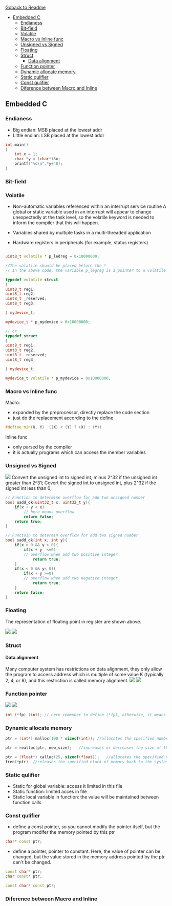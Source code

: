 [Goback to Readme](./readme.md)

- [Embedded C](#embedded-c)
  - [Endianess](#endianess)
  - [Bit-field](#bit-field)
  - [Volatile](#volatile)
  - [Macro vs Inline func](#macro-vs-inline-func)
  - [Unsigned vs Signed](#unsigned-vs-signed)
  - [Floating](#floating)
  - [Struct](#struct)
    - [Data alignment](#data-alignment)
  - [Function pointer](#function-pointer)
  - [Dynamic allocate memory](#dynamic-allocate-memory)
  - [Static qulifier](#static-qulifier)
  - [Const qulifier](#const-qulifier)
  - [Diference between Macro and Inline](#diference-between-macro-and-inline)

## Embedded C

### Endianess 
- Big endian: MSB placed at the lowest addr 
- Little endian: LSB placed at the lowest addr 
```c++
int main() 
{ 
    int x = 1; 
    char *y = (char*)&x; 
    printf("%c\n",*y+48); 
} 
```
### Bit-field


### Volatile

- Non-automatic variables referenced within an interrupt service routine
A global or static variable used in an interrupt will appear to change unexpectedly at the task level, so the volatile keyword is needed to inform the compiler that this will happen.

- Variables shared by multiple tasks in a multi-threaded application 
- Hardware registers in peripherals (for example, status registers)

```c++

uint8_t volatile * p_ledreg = 0x10000000;

//The valatile should be placed before the *
// In the above code, the variable p_legreg is a pointer to a volatile 8-bit unsigned register located at address 0x10000000.

typedef volatile struct
{
uint8_t reg1;
uint8_t reg2;
uint8_t _reserved;
uint8_t reg3;

} mydevice_t;

mydevice_t * p_mydevice = 0x10000000;

// or
typedef struct
{
uint8_t reg1;
uint8_t reg2;
uint8_t _reserved;
uint8_t reg3;

} mydevice_t;

mydevice_t volatile * p_mydevice = 0x10000000;
```

### Macro vs Inline func

Macro:
- expanded by the preprocessor, directly replace the code section
- just do the replacement according to the define
```c++
#define min(X, Y)  ((X) < (Y) ? (X) : (Y))
```
Inline func
- only parsed by the compiler
- it is actually programs which can access the member variables

### Unsigned vs Signed
![](./IMG/补码到无符号.png)
Convert the unsigned int to signed int, minus 2^32 if the unsigned int greater than 2^31;
Covert the signed int to unsigned int, plus 2^32 if the signed int less than 0;

```c++
// Function to determine overflow for add two unsigned number
bool uadd_ok(uint32_t x, uint32_t y){
    if(x + y < x)
        // here means overflow
        return false;
    return true;
}

// Functoin to determin overflow for add two signed number
bool sadd_ok(int x, int y){
    if(x > 0 && y > 0){
        if(x + y  <=0)
        // overflow when add two positive integer
            return true;
    }
    if(x < 0 && y< 0){
        if(x + y >=0)
        // overflow when add two negative integer
            return true;
    }
    return false;
}

```
### Floating
The representation of floating point in register are shown above.

![](./IMG/floating_point.png)
![](./IMG/IEEE_float.png)

### Struct

#### Data alignment

Many computer system has restrictions on data alignment, they only allow the program to access address which is multiple of some value K (typically 2, 4, or 8), and this restriction is called memory alignment.
![](./IMG/Memory_alignment.png)
![](./IMG/Memory_align2.png)

### Function pointer
![](./IMG/Function_pointer.png)
![](./IMG/Function_pointer2.png)
```c++
int (*fp) (int); // here remember to define (*fp), otherwise, it means that the function with pointer return type
```

### Dynamic allocate memory
```c++
ptr = (int*) malloc(100 * sizeof(int));	//allocates the specified number of bytes

ptr = realloc(ptr, new_size);	//increases or decreases the size of the specified block of memory, moving it if necessary

ptr = (float*) calloc(25, sizeof(float));	//allocates the specified number of bytes and initializes them to zero
free(*ptr)	//releases the specified block of memory back to the system
```
### Static qulifier
- Static for global variable: access it limited in this file
- Static function: limited acces in file
- Static local variable in function: the value will be maintained between function calls

### Const qulifier

- define a const pointer, so you cannot modify the pointer itself, but the program modifer the memory pointed by this ptr
```c++
char* const ptr;
```
- define a pointer, pointer to constant. Here, the value of pointer can be changed, but the value stored in the memory address pointed by the ptr can't be changed.
```c++
const char* ptr;
char const* ptr;
```
```c++
const char* const ptr;
```


### Diference between Macro and Inline